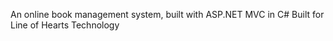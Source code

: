  
An online book management system, built with ASP.NET MVC in C#
Built for Line of Hearts Technology
